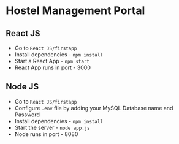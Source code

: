 # Hostel Management Portal

## React JS

- Go to `React JS/firstapp`
- Install dependencies - `npm install`
- Start a React App - `npm start`
- React App runs in port - 3000


## Node JS

- Go to `React JS/firstapp`
- Configure `.env` file by adding your MySQL Database name and Password
- Install dependencies - `npm install`
- Start the server - `node app.js`
- Node runs in port - 8080